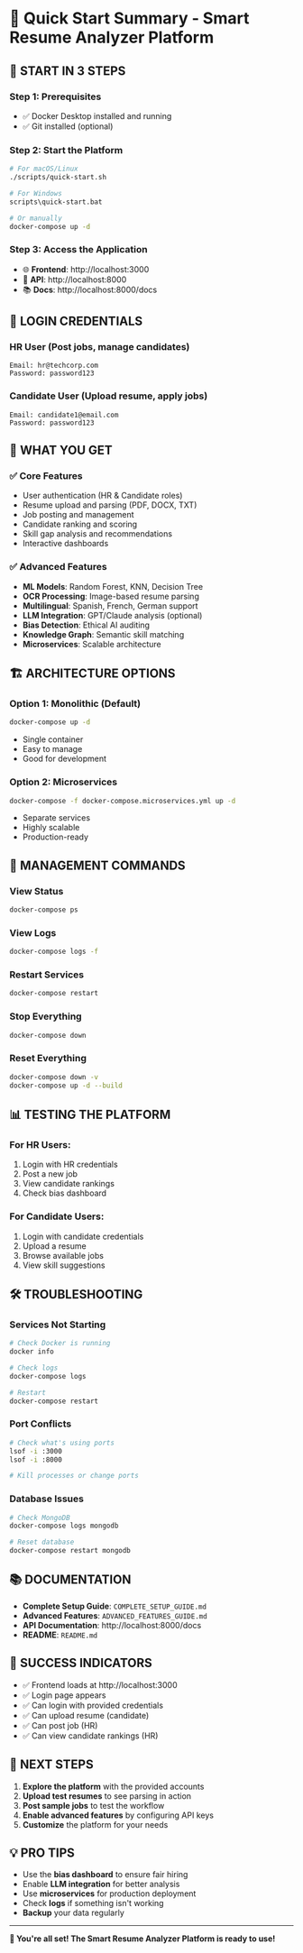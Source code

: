 # 🎯 Quick Start Summary - Smart Resume Analyzer Platform

## 🚀 **START IN 3 STEPS**

### Step 1: Prerequisites
- ✅ Docker Desktop installed and running
- ✅ Git installed (optional)

### Step 2: Start the Platform
```bash
# For macOS/Linux
./scripts/quick-start.sh

# For Windows
scripts\quick-start.bat

# Or manually
docker-compose up -d
```

### Step 3: Access the Application
- 🌐 **Frontend**: http://localhost:3000
- 🔧 **API**: http://localhost:8000
- 📚 **Docs**: http://localhost:8000/docs

## 👤 **LOGIN CREDENTIALS**

### HR User (Post jobs, manage candidates)
```
Email: hr@techcorp.com
Password: password123
```

### Candidate User (Upload resume, apply jobs)
```
Email: candidate1@email.com
Password: password123
```

## 🎯 **WHAT YOU GET**

### ✅ **Core Features**
- User authentication (HR & Candidate roles)
- Resume upload and parsing (PDF, DOCX, TXT)
- Job posting and management
- Candidate ranking and scoring
- Skill gap analysis and recommendations
- Interactive dashboards

### ✅ **Advanced Features**
- **ML Models**: Random Forest, KNN, Decision Tree
- **OCR Processing**: Image-based resume parsing
- **Multilingual**: Spanish, French, German support
- **LLM Integration**: GPT/Claude analysis (optional)
- **Bias Detection**: Ethical AI auditing
- **Knowledge Graph**: Semantic skill matching
- **Microservices**: Scalable architecture

## 🏗️ **ARCHITECTURE OPTIONS**

### Option 1: Monolithic (Default)
```bash
docker-compose up -d
```
- Single container
- Easy to manage
- Good for development

### Option 2: Microservices
```bash
docker-compose -f docker-compose.microservices.yml up -d
```
- Separate services
- Highly scalable
- Production-ready

## 🔧 **MANAGEMENT COMMANDS**

### View Status
```bash
docker-compose ps
```

### View Logs
```bash
docker-compose logs -f
```

### Restart Services
```bash
docker-compose restart
```

### Stop Everything
```bash
docker-compose down
```

### Reset Everything
```bash
docker-compose down -v
docker-compose up -d --build
```

## 📊 **TESTING THE PLATFORM**

### For HR Users:
1. Login with HR credentials
2. Post a new job
3. View candidate rankings
4. Check bias dashboard

### For Candidate Users:
1. Login with candidate credentials
2. Upload a resume
3. Browse available jobs
4. View skill suggestions

## 🛠️ **TROUBLESHOOTING**

### Services Not Starting
```bash
# Check Docker is running
docker info

# Check logs
docker-compose logs

# Restart
docker-compose restart
```

### Port Conflicts
```bash
# Check what's using ports
lsof -i :3000
lsof -i :8000

# Kill processes or change ports
```

### Database Issues
```bash
# Check MongoDB
docker-compose logs mongodb

# Reset database
docker-compose restart mongodb
```

## 📚 **DOCUMENTATION**

- **Complete Setup Guide**: `COMPLETE_SETUP_GUIDE.md`
- **Advanced Features**: `ADVANCED_FEATURES_GUIDE.md`
- **API Documentation**: http://localhost:8000/docs
- **README**: `README.md`

## 🎉 **SUCCESS INDICATORS**

- ✅ Frontend loads at http://localhost:3000
- ✅ Login page appears
- ✅ Can login with provided credentials
- ✅ Can upload resume (candidate)
- ✅ Can post job (HR)
- ✅ Can view candidate rankings (HR)

## 🚀 **NEXT STEPS**

1. **Explore the platform** with the provided accounts
2. **Upload test resumes** to see parsing in action
3. **Post sample jobs** to test the workflow
4. **Enable advanced features** by configuring API keys
5. **Customize** the platform for your needs

## 💡 **PRO TIPS**

- Use the **bias dashboard** to ensure fair hiring
- Enable **LLM integration** for better analysis
- Use **microservices** for production deployment
- Check **logs** if something isn't working
- **Backup** your data regularly

---

**🎯 You're all set! The Smart Resume Analyzer Platform is ready to use!**
